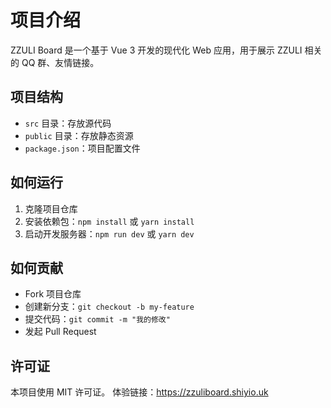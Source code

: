 # 项目介绍

ZZULI Board 是一个基于 Vue 3 开发的现代化 Web 应用，用于展示 ZZULI 相关的 QQ 群、友情链接。


## 项目结构

* `src` 目录：存放源代码
* `public` 目录：存放静态资源
* `package.json`：项目配置文件

## 如何运行

1. 克隆项目仓库
2. 安装依赖包：`npm install` 或 `yarn install`
3. 启动开发服务器：`npm run dev` 或 `yarn dev`

## 如何贡献

* Fork 项目仓库
* 创建新分支：`git checkout -b my-feature`
* 提交代码：`git commit -m "我的修改"`
* 发起 Pull Request

## 许可证

本项目使用 MIT 许可证。
体验链接：https://zzuliboard.shiyio.uk
